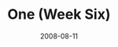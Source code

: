 ---
layout: media
category: media
series: "One"
title: "One (Week Six)"
date: 2008-08-11
description: "John Burke talks about staying in touch with God."
video: "http://s3.amazonaws.com/crossroadsvideomessages/One-week6.mp4"
video-poster: "https://www.crossroads.net/uploadedfiles/One-week6-still.jpg"
---